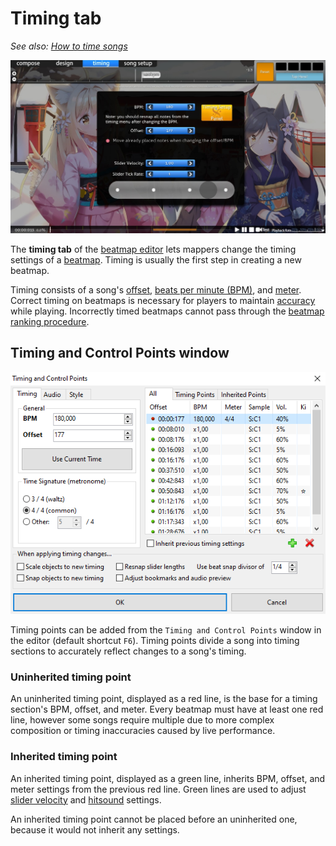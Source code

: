 # Timing tab

*See also: [How to time songs](/wiki/Guides/How_to_Time_Songs)*

![Screenshot of the timing tab in the editor](img/Timing_base.jpg)

The **timing tab** of the [beatmap editor](/wiki/Beatmap_Editor) lets mappers change the timing settings of a [beatmap](/wiki/Beatmap). Timing is usually the first step in creating a new beatmap.

Timing consists of a song's [offset](/wiki/Beatmapping/Offset), [beats per minute (BPM)](/wiki/Beatmapping/Beats_per_minute), and [meter](https://en.wikipedia.org/wiki/Metre_(music)). Correct timing on beatmaps is necessary for players to maintain [accuracy](/wiki/Gameplay/Accuracy) while playing. Incorrectly timed beatmaps cannot pass through the [beatmap ranking procedure](/wiki/Beatmap_ranking_procedure).

## Timing and Control Points window

![Screenshot of the Timing and Control Points window](img/TimingSetup.png)

Timing points can be added from the `Timing and Control Points` window in the editor (default shortcut `F6`). Timing points divide a song into timing sections to accurately reflect changes to a song's timing.

### Uninherited timing point

An uninherited timing point, displayed as a red line, is the base for a timing section's BPM, offset, and meter. Every beatmap must have at least one red line, however some songs require multiple due to more complex composition or timing inaccuracies caused by live performance.

### Inherited timing point

An inherited timing point, displayed as a green line, inherits BPM, offset, and meter settings from the previous red line. Green lines are used to adjust [slider velocity](/wiki/Hit_object/Slider_velocity) and [hitsound](/wiki/Beatmapping/Hitsound) settings.

An inherited timing point cannot be placed before an uninherited one, because it would not inherit any settings.
